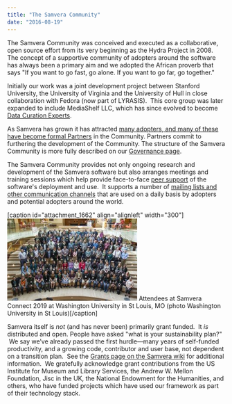 ```yaml
---
title: "The Samvera Community"
date: "2016-08-19"
---
```


The Samvera Community was conceived and executed as a collaborative, open source effort from its very beginning as the Hydra Project in 2008. The concept of a supportive community of adopters around the software has always been a primary aim and we adopted the African proverb that says "If you want to go fast, go alone. If you want to go far, go together."

Initially our work was a joint development project between Stanford University, the University of Virginia and the University of Hull in close collaboration with Fedora (now part of LYRASIS).  This core group was later expanded to include MediaShelf LLC, which has since evolved to become [Data Curation Experts](https://curationexperts.com/).

As Samvera has grown it has attracted [many adopters, and many of these have become formal Partners](https://samvera.org/samvera-partners/) in the Community. Partners commit to furthering the development of the Community. The structure of the Samvera Community is more fully described on our [Governance page](https://samvera.org/hydra-community-sourced-software/governance/).

The Samvera Community provides not only ongoing research and development of the Samvera software but also arranges meetings and training sessions which help provide face-to-face [peer support](https://samvera.org/samvera-flexible-extensible/peer-support/) of the software's deployment and use.  It supports a number of [mailing lists and other communication channels](https://samvera.org/communication/) that are used on a daily basis by adopters and potential adopters around the world.

\[caption id="attachment\_1662" align="alignleft" width="300"\]![Large posed group of Samverans at the 2019 Samvera Connect event](images/washu-samvera-group-300x189.jpeg) Attendees at Samvera Connect 2019 at Washington University in St Louis, MO (photo Washington University in St Louis)\[/caption\]

Samvera itself is _not_ (and has never been) primarily grant funded.  It _is_ distributed and open. People have asked "what is your sustainability plan?"  We say we’ve already passed the first hurdle—many years of self-funded productivity, and a growing code, contributor and user base, not dependent on a transition plan.  See the [Grants page on the Samvera wiki](https://samvera.atlassian.net/wiki/spaces/samvera/pages/405211783/Grants) for additional information.  We gratefully acknowledge grant contributions from the US Institute for Museum and Library Services, the Andrew W. Mellon Foundation, Jisc in the UK, the National Endowment for the Humanities, and others, who have funded projects which have used our framework as part of their technology stack.
